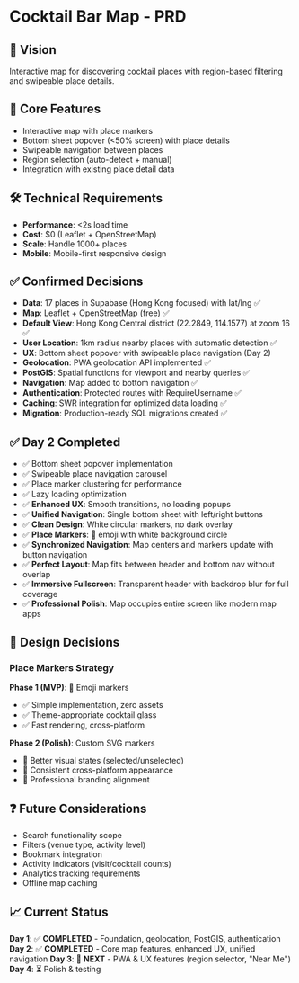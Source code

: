 # Cocktail Bar Map - PRD

## 🎯 Vision
Interactive map for discovering cocktail places with region-based filtering and swipeable place details.

## 🔧 Core Features
- Interactive map with place markers
- Bottom sheet popover (<50% screen) with place details
- Swipeable navigation between places
- Region selection (auto-detect + manual)
- Integration with existing place detail data

## 🛠 Technical Requirements
- **Performance**: <2s load time
- **Cost**: $0 (Leaflet + OpenStreetMap)
- **Scale**: Handle 1000+ places
- **Mobile**: Mobile-first responsive design

## ✅ Confirmed Decisions
- **Data**: 17 places in Supabase (Hong Kong focused) with lat/lng ✅
- **Map**: Leaflet + OpenStreetMap (free) ✅
- **Default View**: Hong Kong Central district (22.2849, 114.1577) at zoom 16 ✅
- **User Location**: 1km radius nearby places with automatic detection ✅
- **UX**: Bottom sheet popover with swipeable place navigation (Day 2)
- **Geolocation**: PWA geolocation API implemented ✅
- **PostGIS**: Spatial functions for viewport and nearby queries ✅
- **Navigation**: Map added to bottom navigation ✅
- **Authentication**: Protected routes with RequireUsername ✅
- **Caching**: SWR integration for optimized data loading ✅
- **Migration**: Production-ready SQL migrations created ✅

## ✅ Day 2 Completed
- ✅ Bottom sheet popover implementation
- ✅ Swipeable place navigation carousel  
- ✅ Place marker clustering for performance
- ✅ Lazy loading optimization
- ✅ **Enhanced UX**: Smooth transitions, no loading popups
- ✅ **Unified Navigation**: Single bottom sheet with left/right buttons
- ✅ **Clean Design**: White circular markers, no dark overlay
- ✅ **Place Markers**: 🍹 emoji with white background circle
- ✅ **Synchronized Navigation**: Map centers and markers update with button navigation
- ✅ **Perfect Layout**: Map fits between header and bottom nav without overlap
- ✅ **Immersive Fullscreen**: Transparent header with backdrop blur for full coverage
- ✅ **Professional Polish**: Map occupies entire screen like modern map apps

## 🎨 Design Decisions
### Place Markers Strategy
**Phase 1 (MVP)**: 🍹 Emoji markers
- ✅ Simple implementation, zero assets
- ✅ Theme-appropriate cocktail glass
- ✅ Fast rendering, cross-platform

**Phase 2 (Polish)**: Custom SVG markers  
- 🎯 Better visual states (selected/unselected)
- 🎯 Consistent cross-platform appearance
- 🎯 Professional branding alignment

## ❓ Future Considerations
- Search functionality scope
- Filters (venue type, activity level)
- Bookmark integration
- Activity indicators (visit/cocktail counts)
- Analytics tracking requirements
- Offline map caching

## 📈 Current Status
**Day 1**: ✅ **COMPLETED** - Foundation, geolocation, PostGIS, authentication
**Day 2**: ✅ **COMPLETED** - Core map features, enhanced UX, unified navigation
**Day 3**: 🔄 **NEXT** - PWA & UX features (region selector, "Near Me")
**Day 4**: ⏳ Polish & testing

